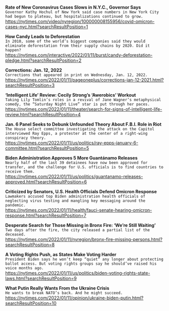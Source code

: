 **Rate of New Coronavirus Cases Slows in N.Y.C., Governor Says**\
`Governor Kathy Hochul of New York said case numbers in New York City had begun to plateau, but hospitalizations continued to grow.`\
https://nytimes.com/video/nyregion/100000008155956/covid-omicron-cases-nyc.html?searchResultPosition=1

**How Candy Leads to Deforestation**\
`In 2010, some of the world’s biggest companies said they would eliminate deforestation from their supply chains by 2020. Did it happen?`\
https://nytimes.com/interactive/2022/01/11/burst/candy-deforestation-pledge.html?searchResultPosition=2

**Corrections: Jan. 12, 2022**\
`Corrections that appeared in print on Wednesday, Jan. 12, 2022.`\
https://nytimes.com/2022/01/11/pageoneplus/corrections-jan-12-2021.html?searchResultPosition=3

**‘Intelligent Life’ Review: Cecily Strong’s ‘Awerobics’ Workout**\
`Taking Lily Tomlin’s roles in a revival of Jane Wagner’s metaphysical comedy, the “Saturday Night Live” star is put through her paces.`\
https://nytimes.com/2022/01/11/theater/search-for-signs-of-intelligent-life-review.html?searchResultPosition=4

**Jan. 6 Panel Seeks to Debunk Unfounded Theory About F.B.I. Role in Riot**\
`The House select committee investigating the attack on the Capitol interviewed Ray Epps, a protester at the center of a right-wing conspiracy theory.`\
https://nytimes.com/2022/01/11/us/politics/ray-epps-january-6-committee.html?searchResultPosition=5

**Biden Administration Approves 5 More Guantánamo Releases**\
`Nearly half of the last 39 detainees have now been approved for transfer, and the challenge for U.S. officials is to find countries to receive them.`\
https://nytimes.com/2022/01/11/us/politics/guantanamo-releases-approved.html?searchResultPosition=6

**Criticized by Senators, U.S. Health Officials Defend Omicron Response**\
`Lawmakers accused top Biden administration health officials of neglecting virus testing and mangling key messaging around the pandemic.`\
https://nytimes.com/2022/01/11/health/fauci-senate-hearing-omicron-response.html?searchResultPosition=7

**Desperate Search for Those Missing in Bronx Fire: ‘We’re Still Waiting’**\
`Two days after the fire, the city released a partial list of the deceased.`\
https://nytimes.com/2022/01/11/nyregion/bronx-fire-missing-persons.html?searchResultPosition=8

**A Voting Rights Push, as States Make Voting Harder**\
`President Biden says he won’t keep “quiet” any longer about protecting ballot access. But voting rights groups say he should’ve raised his voice months ago.`\
https://nytimes.com/2022/01/11/us/politics/biden-voting-rights-state-laws.html?searchResultPosition=9

**What Putin Really Wants From the Ukraine Crisis**\
`He wants to break NATO’s back. And he might succeed.`\
https://nytimes.com/2022/01/11/opinion/ukraine-biden-putin.html?searchResultPosition=10


